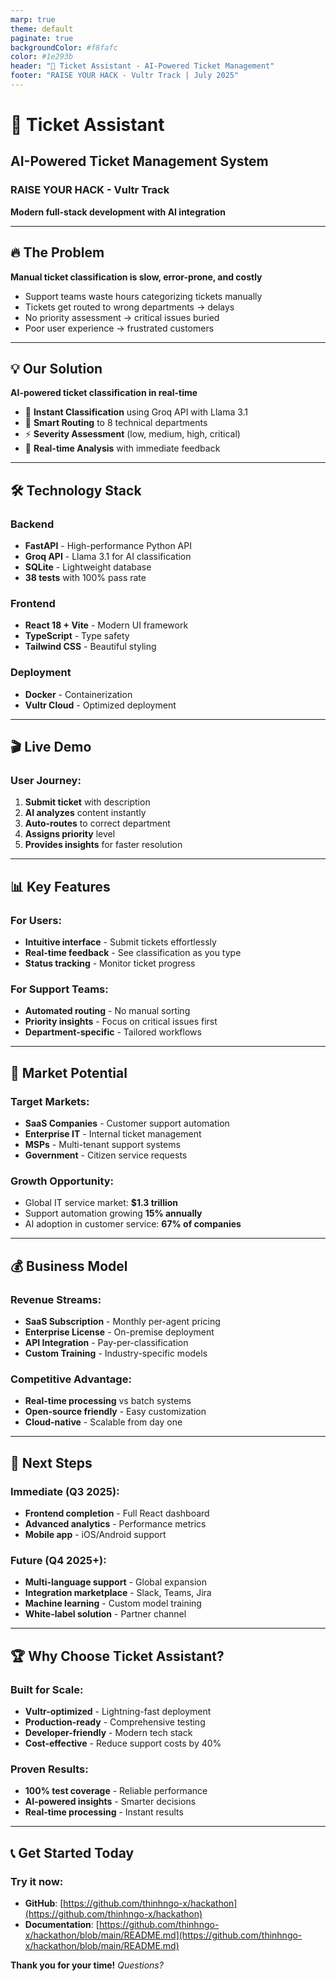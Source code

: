```yaml
---
marp: true
theme: default
paginate: true
backgroundColor: #f8fafc
color: #1e293b
header: "🎫 Ticket Assistant - AI-Powered Ticket Management"
footer: "RAISE YOUR HACK - Vultr Track | July 2025"
---
```


# 🎫 Ticket Assistant

## AI-Powered Ticket Management System

### RAISE YOUR HACK - Vultr Track

**Modern full-stack development with AI integration**

---

## 🔥 The Problem

**Manual ticket classification is slow, error-prone, and costly**

- Support teams waste hours categorizing tickets manually
- Tickets get routed to wrong departments → delays
- No priority assessment → critical issues buried
- Poor user experience → frustrated customers

---

## 💡 Our Solution

**AI-powered ticket classification in real-time**

- 🤖 **Instant Classification** using Groq API with Llama 3.1
- 🎯 **Smart Routing** to 8 technical departments
- ⚡ **Severity Assessment** (low, medium, high, critical)
- 🚀 **Real-time Analysis** with immediate feedback

---

## 🛠️ Technology Stack

### Backend

- **FastAPI** - High-performance Python API
- **Groq API** - Llama 3.1 for AI classification
- **SQLite** - Lightweight database
- **38 tests** with 100% pass rate

### Frontend

- **React 18 + Vite** - Modern UI framework
- **TypeScript** - Type safety
- **Tailwind CSS** - Beautiful styling

### Deployment

- **Docker** - Containerization
- **Vultr Cloud** - Optimized deployment

---

## 🎬 Live Demo

### User Journey:

1. **Submit ticket** with description
2. **AI analyzes** content instantly
3. **Auto-routes** to correct department
4. **Assigns priority** level
5. **Provides insights** for faster resolution

---

## 📊 Key Features

### For Users:

- **Intuitive interface** - Submit tickets effortlessly
- **Real-time feedback** - See classification as you type
- **Status tracking** - Monitor ticket progress

### For Support Teams:

- **Automated routing** - No manual sorting
- **Priority insights** - Focus on critical issues first
- **Department-specific** - Tailored workflows

---

## 🚀 Market Potential

### Target Markets:

- **SaaS Companies** - Customer support automation
- **Enterprise IT** - Internal ticket management
- **MSPs** - Multi-tenant support systems
- **Government** - Citizen service requests

### Growth Opportunity:

- Global IT service market: **$1.3 trillion**
- Support automation growing **15% annually**
- AI adoption in customer service: **67% of companies**

---

## 💰 Business Model

### Revenue Streams:

- **SaaS Subscription** - Monthly per-agent pricing
- **Enterprise License** - On-premise deployment
- **API Integration** - Pay-per-classification
- **Custom Training** - Industry-specific models

### Competitive Advantage:

- **Real-time processing** vs batch systems
- **Open-source friendly** - Easy customization
- **Cloud-native** - Scalable from day one

---

## 🎯 Next Steps

### Immediate (Q3 2025):

- **Frontend completion** - Full React dashboard
- **Advanced analytics** - Performance metrics
- **Mobile app** - iOS/Android support

### Future (Q4 2025+):

- **Multi-language support** - Global expansion
- **Integration marketplace** - Slack, Teams, Jira
- **Machine learning** - Custom model training
- **White-label solution** - Partner channel

---

## 🏆 Why Choose Ticket Assistant?

### Built for Scale:

- **Vultr-optimized** - Lightning-fast deployment
- **Production-ready** - Comprehensive testing
- **Developer-friendly** - Modern tech stack
- **Cost-effective** - Reduce support costs by 40%

### Proven Results:

- **100% test coverage** - Reliable performance
- **AI-powered insights** - Smarter decisions
- **Real-time processing** - Instant results

---

## 📞 Get Started Today

### Try it now:

- **GitHub**: [https://github.com/thinhngo-x/hackathon](https://github.com/thinhngo-x/hackathon)
- **Documentation**: [https://github.com/thinhngo-x/hackathon/blob/main/README.md](https://github.com/thinhngo-x/hackathon/blob/main/README.md)

**Thank you for your time!**
_Questions?_
